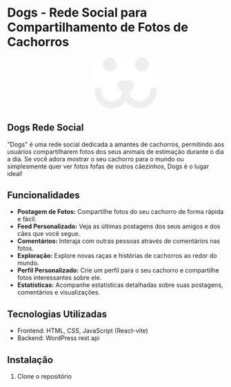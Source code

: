 # Dogs - Rede Social para Compartilhamento de Fotos de Cachorros

<div style="margin-left: 200px;">
  <img src="./src/Assets/dog-white.svg" alt="Logo Dogs" style="width: 150px;"/>
</div>

## Dogs Rede Social

"Dogs" é uma rede social dedicada a amantes de cachorros, permitindo aos usuários compartilharem fotos dos seus animais de estimação durante o dia a dia. Se você adora mostrar o seu cachorro para o mundo ou simplesmente quer ver fotos fofas de outros cãezinhos, Dogs é o lugar ideal!

## Funcionalidades

- **Postagem de Fotos:** Compartilhe fotos do seu cachorro de forma rápida e fácil.
- **Feed Personalizado:** Veja as últimas postagens dos seus amigos e dos cães que você segue.
- **Comentários:** Interaja com outras pessoas através de comentários nas fotos.
- **Exploração:** Explore novas raças e histórias de cachorros ao redor do mundo.
- **Perfil Personalizado:** Crie um perfil para o seu cachorro e compartilhe fotos interessantes sobre ele.
- **Estatísticas:** Acompanhe estatísticas detalhadas sobre suas postagens, comentários e visualizações.

## Tecnologias Utilizadas

- Frontend: HTML, CSS, JavaScript (React-vite)
- Backend: WordPress rest api

## Instalação

1. Clone o repositório
